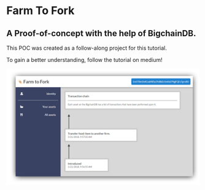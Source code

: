 # Farm To Fork
## A Proof-of-concept with the help of BigchainDB.

This POC was created as a follow-along project for this tutorial.

To gain a better understanding, follow the tutorial on medium!

![preview of the POC](img/preview.png)
